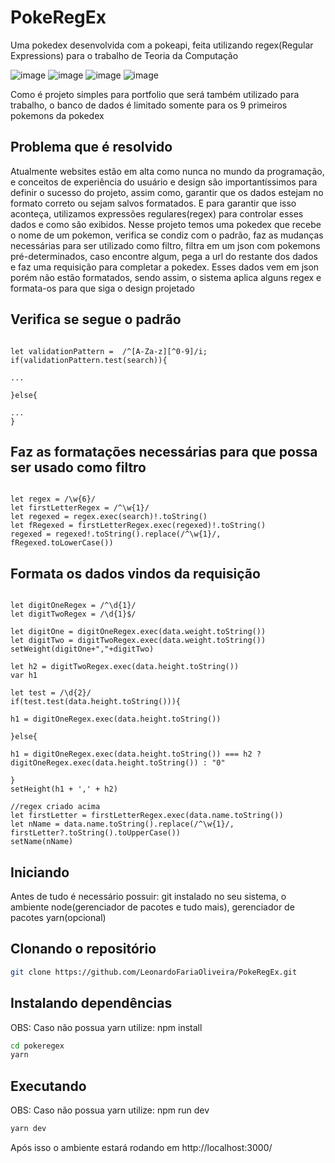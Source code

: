 # PokeRegEx
Uma pokedex desenvolvida com a pokeapi, feita utilizando regex(Regular Expressions) para o trabalho de Teoria da Computação

![image](https://user-images.githubusercontent.com/66142358/184545663-e0ceb3a4-ddba-4b18-bb55-a9bfbbf5c0bb.png)
![image](https://user-images.githubusercontent.com/66142358/184545644-8a911e5a-f1d7-4113-af84-6831d5e5a565.png)
![image](https://user-images.githubusercontent.com/66142358/184545654-f51be7de-00a8-411d-8cc9-f8484c8e93f9.png)
![image](https://user-images.githubusercontent.com/66142358/184545658-6caa98d7-094d-4801-9c4a-9e1612eddef8.png)

Como é projeto simples para portfolio que será também utilizado para trabalho, o banco de dados é limitado somente para os 9 primeiros pokemons da pokedex

## Problema que é resolvido

Atualmente websites estão em alta como nunca no mundo da programação, e conceitos de experiência do usuário e design são importantíssimos para definir o sucesso do projeto, assim como, garantir que os dados estejam no formato correto ou sejam salvos formatados. E para garantir que isso aconteça, utilizamos expressões regulares(regex) para controlar esses dados e como são exibidos. Nesse projeto temos uma pokedex que recebe o nome de um pokemon, verifica se condiz com o padrão, faz as mudanças necessárias para ser utilizado como filtro, filtra em um json com pokemons pré-determinados, caso encontre algum, pega a url do restante dos dados e faz uma requisição para completar a pokedex. Esses dados vem em json porém não estão formatados, sendo assim, o sistema aplica alguns regex e formata-os para que siga o design projetado

## Verifica se segue o padrão
```vs-code

let validationPattern =  /^[A-Za-z][^0-9]/i;
if(validationPattern.test(search)){

...

}else{

...
}

```

## Faz as formatações necessárias para que possa ser usado como filtro
```vs-code

let regex = /\w{6}/
let firstLetterRegex = /^\w{1}/
let regexed = regex.exec(search)!.toString()
let fRegexed = firstLetterRegex.exec(regexed)!.toString()
regexed = regexed!.toString().replace(/^\w{1}/, fRegexed.toLowerCase())

```

## Formata os dados vindos da requisição
```vs-code

let digitOneRegex = /^\d{1}/
let digitTwoRegex = /\d{1}$/

let digitOne = digitOneRegex.exec(data.weight.toString())
let digitTwo = digitTwoRegex.exec(data.weight.toString())
setWeight(digitOne+","+digitTwo)

let h2 = digitTwoRegex.exec(data.height.toString())
var h1

let test = /\d{2}/
if(test.test(data.height.toString())){

h1 = digitOneRegex.exec(data.height.toString())

}else{

h1 = digitOneRegex.exec(data.height.toString()) === h2 ? digitOneRegex.exec(data.height.toString()) : "0" 

}
setHeight(h1 + ',' + h2)

//regex criado acima
let firstLetter = firstLetterRegex.exec(data.name.toString())
let nName = data.name.toString().replace(/^\w{1}/, firstLetter?.toString().toUpperCase())
setName(nName)

```

## Iniciando

Antes de tudo é necessário possuir: git instalado no seu sistema, o ambiente node(gerenciador de pacotes e tudo mais), gerenciador de pacotes yarn(opcional)

## Clonando o repositório

```bash
git clone https://github.com/LeonardoFariaOliveira/PokeRegEx.git
```

## Instalando dependências 

OBS: Caso não possua yarn utilize: npm install

```bash
cd pokeregex
yarn
```

## Executando

OBS: Caso não possua yarn utilize: npm run dev

```bash
yarn dev
```
Após isso o ambiente estará rodando em http://localhost:3000/
